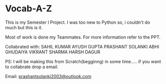 # Vocab-A-Z

This is my Semester I Project.
I was too new to Python so, i couldn't do much but this is it.

Most of work is done my Teammates.
For more information refer to the PPT.

Collabrated with:
SAHIL KUMAR
AYUSH GUPTA
PRASHANT SOLANKI 
ABHI GHUDAIYA 
VIKRANT SHARMA
HARSH DAGUR

PS: I will be making this from Scratch(begginng) in some time..... if you want to collabrate drop a email.

Email: prashantsolanki2003@outlook.com
